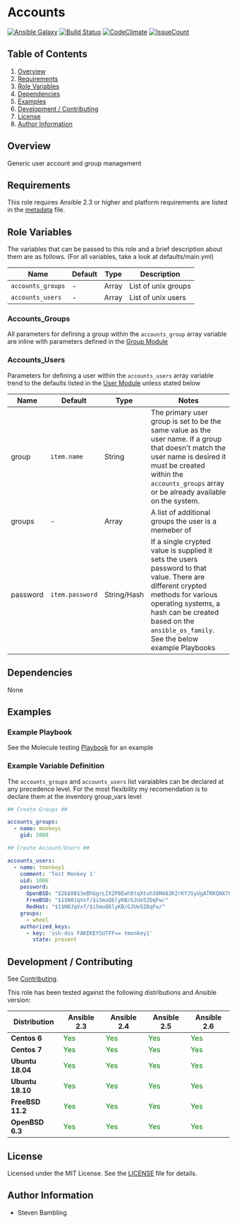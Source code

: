 # Accounts

[![Ansible Galaxy](https://img.shields.io/badge/ansible--galaxy-smbambling.accounts-blue.svg)](https://galaxy.ansible.com/smbambling/accounts/)
[![Build Status](https://travis-ci.org/smbambling/ansible-role-accounts.svg?branch=master)](https://travis-ci.org/smbambling/ansible-role-accounts)
[![CodeClimate](https://codeclimate.com/github/smbambling/ansible-role-accounts/badges/gpa.svg)](https://codeclimate.com/github/smbambling/ansible-role-accounts)
[![IssueCount](https://codeclimate.com/github/smbambling/ansible-role-accounts/badges/issue_count.svg)](https://codeclimate.com/github/smbambling/ansible-role-accounts)

## Table of Contents

1. [Overview](#overview)
1. [Requirements](#requirements)
1. [Role Variables](#role-variables)
1. [Dependencies](#dependencies)
1. [Examples](#examples)
1. [Development / Contributing](#development--contributing)
1. [License](#license)
1. [Author Information](#author-information)

## Overview

Generic user account and group management

## Requirements

This role requires Ansible 2.3 or higher and platform requirements are
listed in the [metadata](meta/main.yml) file.

## Role Variables

The variables that can be passed to this role and a brief description about
them are as follows. (For all variables, take a look at defaults/main.yml)

| Name              | Default | Type        | Description         |
| ------------------|---------| ------------| --------------------|
| `accounts_groups` | -       | Array       | List of unix groups |
| `accounts_users`  | -       | Array       | List of unix users  |

### Accounts_Groups

All parameters for defining a group within the `accounts_group` array variable
are inline with parameters defined in the
[Group Module](http://docs.ansible.com/ansible/group_module.html)

### Accounts_Users

Parameters for defining a user within the `accounts_users` array variable
trend to the defaults listed in the
[User Module](http://docs.ansible.com/ansible/user_module.html)
unless stated below

| Name              | Default | Type        | Notes         |
| ------------------|---------| ------------| --------------------|
| group             | `item.name` | String  | The primary user group is set to be the same value as the user name. If a group that doesn't match the user name is desired it must be created within the `accounts_groups` array or be already available on the system.          |
| groups            | -           | Array   | A list of additional groups the user is a memeber of |
| password          | `item.password` | String/Hash | If a single crypted value is supplied it sets the users password to that value. There are different crypted methods for various operating systems, a hash can be created based on the `ansible_os_family`.  See the below example Playbooks

## Dependencies

None

## Examples

### Example Playbook

See the Molecule testing [Playbook](molecule/default/playbook.yml) for an example

### Example Variable Definition

The `accounts_groups` and `accounts_users` list varaiables can be
declared at any precedence level.
For the most flexibility my recomendation is to declare them at the
inventory group\_vars level

```yml
## Create Groups ##

accounts_groups:
  - name: monkeys
    gid: 2000

## Create Account/Users ##

accounts_users:
  - name: tmonkey1
    comment: 'Test Monkey 1'
    uid: 1006
    password:
      OpenBSD: "$2b$08$3eBhGgrLIXZP8Ewh8tqXtuh38M463K2rKYJSyUgATRKQNX70b2jyG"
      FreeBSD: "$1$N0JqVxf/$iSmuQ6lyKB/GJUe52DqFw/"
      RedHat: "$1$N0JqVxf/$iSmuQ6lyKB/GJUe52DqFw/"
    groups:
      - wheel
    authorized_keys:
      - key: 'ssh-dss FAKEKEYSUTFF== tmonkey1'
        state: present
```

## Development / Contributing

See [Contributing](.github/CONTRIBUTING.md).

This role has been tested against the following distributions and Ansible version:

|Distribution|Ansible 2.3|Ansible 2.4|Ansible 2.5|Ansible 2.6|
|------------|-----------|-----------|-----------|-----------|
|**Centos 6**|<span style="color:green">Yes</span>|<span style="color:green">Yes</span>|<span style="color:green">Yes</span>|<span style="color:green">Yes</span>|
|**Centos 7**|<span style="color:green">Yes</span>|<span style="color:green">Yes</span>|<span style="color:green">Yes</span>|<span style="color:green">Yes</span>|
|**Ubuntu 18.04**|<span style="color:green">Yes</span>|<span style="color:green">Yes</span>|<span style="color:green">Yes</span>|<span style="color:green">Yes</span>|
|**Ubuntu 18.10**|<span style="color:green">Yes</span>|<span style="color:green">Yes</span>|<span style="color:green">Yes</span>|<span style="color:green">Yes</span>|
|**FreeBSD 11.2**|<span style="color:green">Yes</span>|<span style="color:green">Yes</span>|<span style="color:green">Yes</span>|<span style="color:green">Yes</span>|
|**OpenBSD 6.3**|<span style="color:green">Yes</span>|<span style="color:green">Yes</span>|<span style="color:green">Yes</span>|<span style="color:green">Yes</span>|

## License

Licensed under the MIT License. See the [LICENSE](./LICENSE) file for details.

## Author Information

- Steven Bambling
